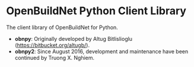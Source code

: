 # OpenBuildNet Python Client Library

The client library of OpenBuildNet for Python.

- **obnpy**: Originally developed by Altug Bitlislioglu (https://bitbucket.org/altugb/).
- **obnpy2**: Since August 2016, development and maintenance have been continued by Truong X. Nghiem.
